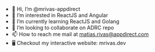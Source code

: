 - 👋 Hi, I’m @mrivas-appdirect
- 👀 I’m interested in ReactJS and Angular
- 🌱 I’m currently learning ReactJS and Golang
- 💞️ I’m looking to collaborate on ADRC repo
- 📫 How to reach me mail at matias.rivas@appdirect.com
- 🖥️ Checkout my interactive website: mrivas.dev

<!---
mrivas-appdirect/mrivas-appdirect is a ✨ special ✨ repository because its `README.md` (this file) appears on your GitHub profile.
You can click the Preview link to take a look at your changes.
--->
